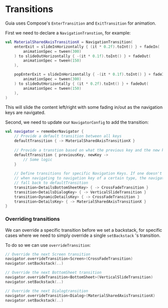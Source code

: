 # Transitions

Guia uses Compose's `EnterTransition` and `ExitTransition` for animation.

First we need to declare a `NavigationTranstion`, for example:

```kotlin
val MaterialSharedAxisTransitionX = NavigationTransition(
    enterExit = slideInHorizontally { (it * 0.2f).toInt() } + fadeIn(
        animationSpec = tween(300)
    ) to slideOutHorizontally { -(it * 0.1f).toInt() } + fadeOut(
        animationSpec = tween(150)
    ),

    popEnterExit = slideInHorizontally { -(it * 0.1f).toInt() } + fadeIn(
        animationSpec = tween(300)
    ) to slideOutHorizontally { (it * 0.2f).toInt() } + fadeOut(
        animationSpec = tween(150)
    ),
)
```

This will slide the content left/right with some fading in/out as the navigation keys are navigated.

Second, we need to update our `NavigatorConfig` to add the transition:

```kotlin
val navigator = rememberNavigator { 
    // Provide a default transition between all keys
    defaultTransition { -> MaterialSharedAxisTransitionX }
    
    // Provide a transtion based on what the previous key and the new key are.
    defaultTransition { previousKey, newKey -> 
        // Some logic
    }
    
    // Define transitions for specific Navigation Keys. If one doesn't exist
    // when navigating to navigation key of a certain type, the navigator will 
    // fall back to defaultTransition
    transition<DetailsBottomSheetKey> { -> CrossFadeTransition }
    transition<DetailsDialogKey> { -> VerticalSlideTransition }
    transition<DynamicDetailsKey> { -> CrossFadeTransition }
    transition<DetailsKey> { -> MaterialSharedAxisTransitionX }
}
```

### Overriding transitions

We can override a specific transition before we set a backstack, for specific cases where we need to simply override a single `setBackstack` 's transition.

To do so we can use `overrideTransition`:

```kotlin
// Override the next Screen transition
navigator.overrideTransition<Screen>(CrossFadeTransition)
navigator.setBackstack(..)

// Override the next BottomSheet transition
navigator.overrideTransition<BottomSheet>(VerticalSlideTransition)
navigator.setBackstack(..)

// Override the next Dialogtransition
navigator.overrideTransition<Dialog>(MaterialSharedAxisTransitionX)
navigator.setBackstack(..)
```

